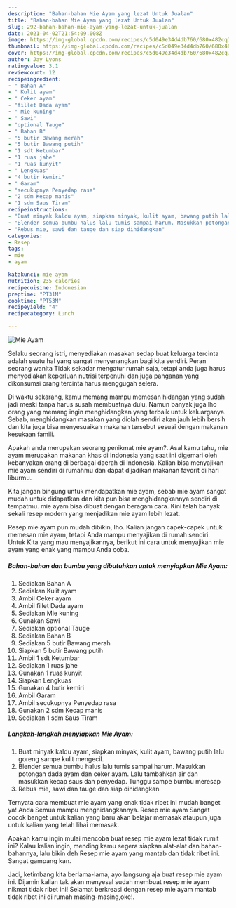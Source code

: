 ```yaml
---
description: "Bahan-bahan Mie Ayam yang lezat Untuk Jualan"
title: "Bahan-bahan Mie Ayam yang lezat Untuk Jualan"
slug: 292-bahan-bahan-mie-ayam-yang-lezat-untuk-jualan
date: 2021-04-02T21:54:09.008Z
image: https://img-global.cpcdn.com/recipes/c5d049e34d4db760/680x482cq70/mie-ayam-foto-resep-utama.jpg
thumbnail: https://img-global.cpcdn.com/recipes/c5d049e34d4db760/680x482cq70/mie-ayam-foto-resep-utama.jpg
cover: https://img-global.cpcdn.com/recipes/c5d049e34d4db760/680x482cq70/mie-ayam-foto-resep-utama.jpg
author: Jay Lyons
ratingvalue: 3.1
reviewcount: 12
recipeingredient:
- " Bahan A"
- " Kulit ayam"
- " Ceker ayam"
- "fillet Dada ayam"
- " Mie kuning"
- " Sawi"
- "optional Tauge"
- " Bahan B"
- "5 butir Bawang merah"
- "5 butir Bawang putih"
- "1 sdt Ketumbar"
- "1 ruas jahe"
- "1 ruas kunyit"
- " Lengkuas"
- "4 butir kemiri"
- " Garam"
- "secukupnya Penyedap rasa"
- "2 sdm Kecap manis"
- "1 sdm Saus Tiram"
recipeinstructions:
- "Buat minyak kaldu ayam, siapkan minyak, kulit ayam, bawang putih lalu goreng sampe kulit mengecil."
- "Blender semua bumbu halus lalu tumis sampai harum. Masukkan potongan dada ayam dan ceker ayam. Lalu tambahkan air dan masukkan kecap saus dan penyedap. Tunggu sampe bumbu meresap"
- "Rebus mie, sawi dan tauge dan siap dihidangkan"
categories:
- Resep
tags:
- mie
- ayam

katakunci: mie ayam 
nutrition: 235 calories
recipecuisine: Indonesian
preptime: "PT31M"
cooktime: "PT53M"
recipeyield: "4"
recipecategory: Lunch

---
```



![Mie Ayam](https://img-global.cpcdn.com/recipes/c5d049e34d4db760/680x482cq70/mie-ayam-foto-resep-utama.jpg)

Selaku seorang istri, menyediakan masakan sedap buat keluarga tercinta adalah suatu hal yang sangat menyenangkan bagi kita sendiri. Peran seorang  wanita Tidak sekadar mengatur rumah saja, tetapi anda juga harus menyediakan keperluan nutrisi terpenuhi dan juga panganan yang dikonsumsi orang tercinta harus menggugah selera.

Di waktu  sekarang, kamu memang mampu memesan hidangan yang sudah jadi meski tanpa harus susah membuatnya dulu. Namun banyak juga lho orang yang memang ingin menghidangkan yang terbaik untuk keluarganya. Sebab, menghidangkan masakan yang diolah sendiri akan jauh lebih bersih dan kita juga bisa menyesuaikan makanan tersebut sesuai dengan makanan kesukaan famili. 



Apakah anda merupakan seorang penikmat mie ayam?. Asal kamu tahu, mie ayam merupakan makanan khas di Indonesia yang saat ini digemari oleh kebanyakan orang di berbagai daerah di Indonesia. Kalian bisa menyajikan mie ayam sendiri di rumahmu dan dapat dijadikan makanan favorit di hari liburmu.

Kita jangan bingung untuk mendapatkan mie ayam, sebab mie ayam sangat mudah untuk didapatkan dan kita pun bisa menghidangkannya sendiri di tempatmu. mie ayam bisa dibuat dengan beragam cara. Kini telah banyak sekali resep modern yang menjadikan mie ayam lebih lezat.

Resep mie ayam pun mudah dibikin, lho. Kalian jangan capek-capek untuk memesan mie ayam, tetapi Anda mampu menyajikan di rumah sendiri. Untuk Kita yang mau menyajikannya, berikut ini cara untuk menyajikan mie ayam yang enak yang mampu Anda coba.

<!--inarticleads1-->

##### Bahan-bahan dan bumbu yang dibutuhkan untuk menyiapkan Mie Ayam:

1. Sediakan  Bahan A
1. Sediakan  Kulit ayam
1. Ambil  Ceker ayam
1. Ambil fillet Dada ayam
1. Sediakan  Mie kuning
1. Gunakan  Sawi
1. Sediakan optional Tauge
1. Sediakan  Bahan B
1. Sediakan 5 butir Bawang merah
1. Siapkan 5 butir Bawang putih
1. Ambil 1 sdt Ketumbar
1. Sediakan 1 ruas jahe
1. Gunakan 1 ruas kunyit
1. Siapkan  Lengkuas
1. Gunakan 4 butir kemiri
1. Ambil  Garam
1. Ambil secukupnya Penyedap rasa
1. Gunakan 2 sdm Kecap manis
1. Sediakan 1 sdm Saus Tiram




<!--inarticleads2-->

##### Langkah-langkah menyiapkan Mie Ayam:

1. Buat minyak kaldu ayam, siapkan minyak, kulit ayam, bawang putih lalu goreng sampe kulit mengecil.
1. Blender semua bumbu halus lalu tumis sampai harum. Masukkan potongan dada ayam dan ceker ayam. Lalu tambahkan air dan masukkan kecap saus dan penyedap. Tunggu sampe bumbu meresap
1. Rebus mie, sawi dan tauge dan siap dihidangkan




Ternyata cara membuat mie ayam yang enak tidak ribet ini mudah banget ya! Anda Semua mampu menghidangkannya. Resep mie ayam Sangat cocok banget untuk kalian yang baru akan belajar memasak ataupun juga untuk kalian yang telah lihai memasak.

Apakah kamu ingin mulai mencoba buat resep mie ayam lezat tidak rumit ini? Kalau kalian ingin, mending kamu segera siapkan alat-alat dan bahan-bahannya, lalu bikin deh Resep mie ayam yang mantab dan tidak ribet ini. Sangat gampang kan. 

Jadi, ketimbang kita berlama-lama, ayo langsung aja buat resep mie ayam ini. Dijamin kalian tak akan menyesal sudah membuat resep mie ayam nikmat tidak ribet ini! Selamat berkreasi dengan resep mie ayam mantab tidak ribet ini di rumah masing-masing,oke!.

